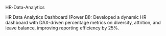 HR-Data-Analytics

HR Data Analytics Dashboard (Power BI):
Developed a dynamic HR dashboard with DAX-driven percentage metrics on diversity, attrition, and leave balance, improving reporting efficiency by 25%.
